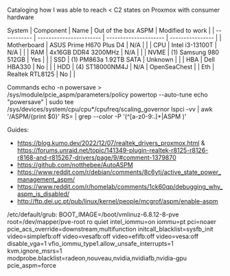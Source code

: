 Cataloging how I was able to reach < C2 states on Proxmox with consumer hardware

System
| Component   | Name                    |  Out of the box ASPM  | Modified to work |
| ----------- | ----------------------- | --------------------- | ---------------- |
| Motherboard | ASUS Prime H670 Plus D4 | N/A                   |                  |
| CPU         | Intel i3-13100T         | N/A                   |                  |
| RAM         | 4x16GB DDR4 3200MHz     | N/A                   |                  |
| NVME        | (1) Samsung 980 512GB   | Yes                   |                  |
| SSD         | (1)  PM863a 1.92TB SATA | Unknown               |                  |
| HBA         | Dell HBA330             | No                    |                  |
| HDD         | (4) ST18000NM4J         | N/A                   | OpenSeaChest     |
| Eth         | Realtek RTL8125         | No                    |                  |


Commands 
echo -n powersave > /sys/module/pcie_aspm/parameters/policy
powertop --auto-tune
echo "powersave" | sudo tee /sys/devices/system/cpu/cpu*/cpufreq/scaling_governor
lspci -vv | awk '/ASPM/{print $0}' RS= | grep --color -P '(^[a-z0-9:.]+|ASPM )'

Guides:
- https://blog.kumo.dev/2022/12/07/realtek_drivers_proxmox.html & https://forums.unraid.net/topic/141349-plugin-realtek-r8125-r8126-r8168-and-r815267-drivers/page/9/#comment-1379870
- https://github.com/notthebee/AutoASPM
- https://www.reddit.com/r/debian/comments/8c6ytj/active_state_power_management_aspm/
- https://www.reddit.com/r/homelab/comments/1ck60qp/debugging_why_aspm_is_disabled/
- http://ftp.dei.uc.pt/pub/linux/kernel/people/mcgrof/aspm/enable-aspm

/etc/default/grub:
BOOT_IMAGE=/boot/vmlinuz-6.8.12-8-pve root=/dev/mapper/pve-root ro quiet intel_iommu=on iommu=pt pci=noaer pcie_acs_override=downstream,multifunction initcall_blacklist=sysfb_init video=simplefb:off video=vesafb:off video=efifb:off video=vesa:off disable_vga=1 vfio_iommu_type1.allow_unsafe_interrupts=1 kvm.ignore_msrs=1 modprobe.blacklist=radeon,nouveau,nvidia,nvidiafb,nvidia-gpu pcie_aspm=force
